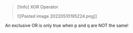 



>[!info] XOR Operator 
>
> ![[Pasted image 20220510195224.png]]
>

An exclusive OR is only true when p and q are NOT the same!